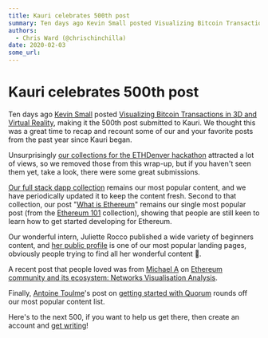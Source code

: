 ```yaml
---
title: Kauri celebrates 500th post
summary: Ten days ago Kevin Small posted Visualizing Bitcoin Transactions in 3D and Virtual Reality, making it the 500th post submitted to Kauri. We thought this was a great time to recap and recount some of our and your favorite posts from the past year since Kauri began. Unsurprisingly our collections for the ETHDenver hackathon attracted a lot of views, so we removed those from this wrap-up, but if you havent seen them yet, take a look, there were some great submissions. Our full stack dapp collection
authors:
  - Chris Ward (@chrischinchilla)
date: 2020-02-03
some_url: 
---
```


# Kauri celebrates 500th post

Ten days ago [Kevin Small](https://kauri.io/public-profile/043f19855cc8b31941f72d4728a4d32c0476a70d) posted [Visualizing Bitcoin Transactions in 3D and Virtual Reality](https://kauri.io/article/ef32ddae59094e8b99c92131b9148200), making it the 500th post submitted to Kauri. We thought this was a great time to recap and recount some of our and your favorite posts from the past year since Kauri began.

Unsurprisingly [our collections for the ETHDenver hackathon](https://kauri.io/search-results?q=ethdenver) attracted a lot of views, so we removed those from this wrap-up, but if you haven't seen them yet, take a look, there were some great submissions.

[Our full stack dapp collection](https://kauri.io/collection/5b8e401ee727370001c942e3/full-stack-dapp-tutorial-series) remains our most popular content, and we have periodically updated it to keep the content fresh. Second to that collection, our post "[What is Ethereum](https://kauri.io/article/67a81d8746ee4b49ba19447e8e2a983e/v7/ethereum-101-part-1-what-is-ethereum)" remains our single most popular post (from the [Ethereum 101](https://kauri.io/collection/5bb65f0f4f34080001731dc2/ethereum-101) collection), showing that people are still keen to learn how to get started developing for Ethereum.

Our wonderful intern, Juliette Rocco published a wide variety of beginners content, and [her public profile](/public-profile/dd23401dcab425f0a435eb7a86c77c5e8513bead) is one of our most popular landing pages, obviously people trying to find all her wonderful content 👏.

A recent post that people loved was from [Michael A](https://kauri.io/public-profile/2e34cdb393c08086e759e3d186b3b4fb2ca5b1b2) on [Ethereum community and its ecosystem: Networks Visualisation Analysis](https://kauri.io/article/cd37b69782ee45d6a96caa6e1ab43f42).

Finally, [Antoine Toulme](https://kauri.io/public-profile/c82a6220398714f74e2d929309f4c5b1d4f7b0f6)'s post on [getting started with Quorum](https://kauri.io/article/97e916abb4b5431bbb297f42d0ce8b88/quorum-how-to) rounds off our most popular content list.

Here's to the next 500, if you want to help us get there, then create an account and [get writing](https://kauri.io/article/cc1cefd3523b4faeafc700a44698e43d/v3/writing-on-kauri)!